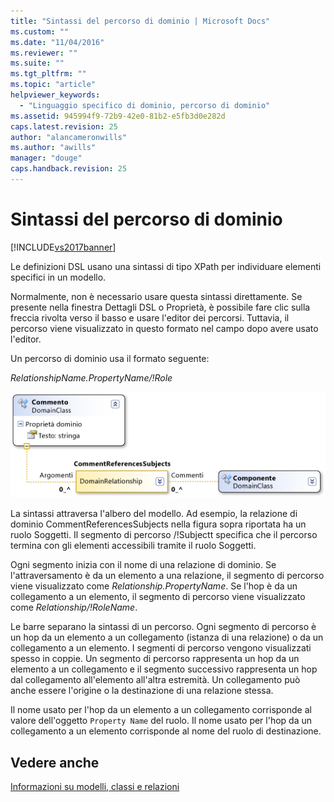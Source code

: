 ```yaml
---
title: "Sintassi del percorso di dominio | Microsoft Docs"
ms.custom: ""
ms.date: "11/04/2016"
ms.reviewer: ""
ms.suite: ""
ms.tgt_pltfrm: ""
ms.topic: "article"
helpviewer_keywords: 
  - "Linguaggio specifico di dominio, percorso di dominio"
ms.assetid: 945994f9-72b9-42e0-81b2-e5fb3d0e282d
caps.latest.revision: 25
author: "alancameronwills"
ms.author: "awills"
manager: "douge"
caps.handback.revision: 25
---
```

# Sintassi del percorso di dominio
[!INCLUDE[vs2017banner](../code-quality/includes/vs2017banner.md)]

Le definizioni DSL usano una sintassi di tipo XPath per individuare elementi specifici in un modello.  
  
 Normalmente, non è necessario usare questa sintassi direttamente.  Se presente nella finestra Dettagli DSL o Proprietà, è possibile fare clic sulla freccia rivolta verso il basso e usare l'editor dei percorsi.  Tuttavia, il percorso viene visualizzato in questo formato nel campo dopo avere usato l'editor.  
  
 Un percorso di dominio usa il formato seguente:  
  
 *RelationshipName.PropertyName\/\!Role*  
  
 ![Relazione di riferimento CommentReferencesSubjects](../modeling/media/dsl_reference.png "dsl\_reference")  
  
 La sintassi attraversa l'albero del modello.  Ad esempio, la relazione di dominio CommentReferencesSubjects nella figura sopra riportata ha un ruolo Soggetti.  Il segmento di percorso \/\!Subjectt specifica che il percorso termina con gli elementi accessibili tramite il ruolo Soggetti.  
  
 Ogni segmento inizia con il nome di una relazione di dominio.  Se l'attraversamento è da un elemento a una relazione, il segmento di percorso viene visualizzato come *Relationship.PropertyName*.  Se l'hop è da un collegamento a un elemento, il segmento di percorso viene visualizzato come *Relationship\/\!RoleName*.  
  
 Le barre separano la sintassi di un percorso.  Ogni segmento di percorso è un hop da un elemento a un collegamento \(istanza di una relazione\) o da un collegamento a un elemento.  I segmenti di percorso vengono visualizzati spesso in coppie.  Un segmento di percorso rappresenta un hop da un elemento a un collegamento e il segmento successivo rappresenta un hop dal collegamento all'elemento all'altra estremità.  Un collegamento può anche essere l'origine o la destinazione di una relazione stessa.  
  
 Il nome usato per l'hop da un elemento a un collegamento corrisponde al valore dell'oggetto `Property Name` del ruolo.  Il nome usato per l'hop da un collegamento a un elemento corrisponde al nome del ruolo di destinazione.  
  
## Vedere anche  
 [Informazioni su modelli, classi e relazioni](../modeling/understanding-models-classes-and-relationships.md)